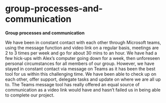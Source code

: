 # group-processes-and-communication
<!DOCTYPE html>
<html>
<body>  
<p><b>Group processes and communication</b></p>

<p>We have been in constant contact with each other through Microsoft teams, using the message function and video link on a regular basis, meetings are 2 to 3 times per week and go for about 30 mins to an hour. We have had a few hick-ups with Alex’s computer going down for a week, then unforeseen personal circumstances for all members of our group. However, we have stayed in constant contact via message on Teams as it has been the best tool for us within this challenging time. We have been able to check up on each other, offer support, delegate tasks and update on where we are all up to. The Teams message tool has really offered an equal source of communication as a video link would have and hasn’t failed us in being able to complete our project.</p>
  
</body>
</html>
